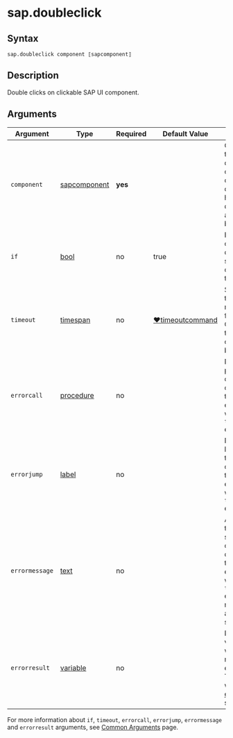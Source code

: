 ﻿# sap.doubleclick

## Syntax

```G1ANT
sap.doubleclick component ⟦sapcomponent⟧
```

## Description
Double clicks on clickable SAP UI component.

## Arguments

| Argument         | Type                                                              | Required | Default Value   | Description                                                  |
| ---------------- | ----------------------------------------------------------------- | -------- | --------------- | ------------------------------------------------------------ |
| `component`    | [sapcomponent](../../../Structures/SapComponentStructure.md)       | **yes**  |                 | Component that will be double clicked. If component does not handle double clicks an error will be raised. |
| `if`            | [bool](/G1ANT.Addons/G1ANT.Language/Structures/BooleanStructure.md)        | no       | true           | Executes the command only if a specified condition is true   |
| `timeout`      | [timespan](/G1ANT.Addons/G1ANT.Language/Structures/TimeSpanStructure.md)   | no       | [♥timeoutcommand](/G1ANT.Addons/G1ANT.Addon.Core//Variables/TimeoutCommandVariable.md) | Specifies time in milliseconds for G1ANT.Robot to wait for the command to be executed |
| `errorcall`    | [procedure](/G1ANT.Addons/G1ANT.Language/Structures/ProcedureStructure.md) | no       |                | Name of a procedure to call when the command throws an exception or when a given `timeout` expires |
| `errorjump`    | [label](/G1ANT.Addons/G1ANT.Language/Structures/LabelStructure.md)         | no       |                | Name of the label to jump to when the command throws an exception or when a given `timeout` expires |
| `errormessage` | [text](/G1ANT.Addons/G1ANT.Language/Structures/TextStructure.md)           | no       |                | A message that will be shown in case the command throws an exception or when a given `timeout` expires, and no `errorjump` argument is specified |
| `errorresult`  | [variable](/G1ANT.Addons/G1ANT.Language/Structures/VariableStructure.md)   | no       |                | Name of a variable that will store the returned exception. The variable will be of [error](/G1ANT.Addons/G1ANT.Language/Structures/ErrorStructure.md) structure |

For more information about `if`, `timeout`, `errorcall`, `errorjump`, `errormessage` and `errorresult` arguments, see [Common Arguments](/appendices/common-arguments.md) page.
